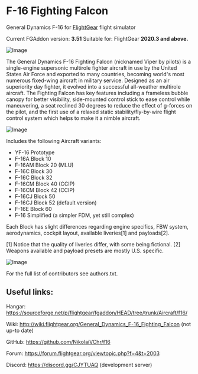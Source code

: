 # F-16 Fighting Falcon
General Dynamics F-16 for [FlightGear](http://www.flightgear.org) flight simulator

Current FGAddon version: **3.51**
Suitable for: FlightGear **2020.3 and above.**

![Image](https://i.ibb.co/vV9SVfT/fgfs-20200508231145.png)

The General Dynamics F-16 Fighting Falcon (nicknamed Viper by pilots) is a single-engine supersonic multirole fighter aircraft in use by the United States Air Force and exported to many countries, becoming world's most numerous fixed-wing aircraft in military service. Designed as an air superiority day fighter, it evolved into a successful all-weather multirole aircraft.
The Fighting Falcon has key features including a frameless bubble canopy for better visibility, side-mounted control stick to ease control while maneuvering, a seat reclined 30 degrees to reduce the effect of g-forces on the pilot, and the first use of a relaxed static stability/fly-by-wire flight control system which helps to make it a nimble aircraft.

![Image](https://i.ibb.co/nnsPwC5/fgfs-20200508214240.png)

Includes the following Aircraft variants:

- YF-16 Prototype
- F-16A Block 10
- F-16AM Block 20 (MLU)
- F-16C Block 30
- F-16C Block 32
- F-16CM Block 40 (CCIP)
- F-16CM Block 42 (CCIP)
- F-16CJ Block 50
- F-16CJ Block 52 (default version)
- F-16E Block 60
- F-16 Simplified (a simpler FDM, yet still complex)


Each Block has slight differences regarding engine specifics, FBW system, aerodynamics, cockpit layout, available liveries[1] and payloads[2].

[1] Notice that the quality of liveries differ, with some being fictional.
[2] Weapons available and payload presets are mostly U.S. specific.

![Image](https://i.ibb.co/X7mWV7D/fgfs-20200508202518.png)

For the full list of contributors see authors.txt.

Useful links:
-----------
Hangar: https://sourceforge.net/p/flightgear/fgaddon/HEAD/tree/trunk/Aircraft/f16/

Wiki: http://wiki.flightgear.org/General_Dynamics_F-16_Fighting_Falcon  (not up-to date)

GitHub: https://github.com/NikolaiVChr/f16

Forum: https://forum.flightgear.org/viewtopic.php?f=4&t=2003

Discord: https://discord.gg/CJYTUAQ (development server)